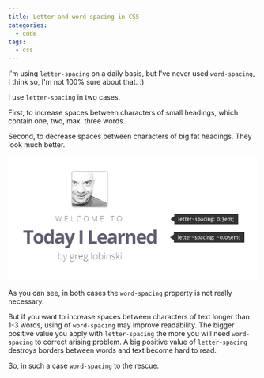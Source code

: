 ```yaml
---
title: Letter and word spacing in CSS
categories:
  - code
tags:
  - css
---
```


I'm using `letter-spacing` on a daily basis, but I've never used `word-spacing`, I think so, I'm not 100% sure about that. :)

I use `letter-spacing` in two cases.

First, to increase spaces between characters of small headings, which contain one, two, max. three words.

Second, to decrease spaces between characters of big fat headings. They look much better.

![letter-spacing](./letter-spacing.png)

As you can see, in both cases the `word-spacing` property is not really necessary.

But if you want to increase spaces between characters of text longer than 1-3 words, using of `word-spacing` may improve readability. The bigger positive value you apply with `letter-spacing` the more you will need `word-spacing` to correct arising problem. A big positive value of `letter-spacing` destroys borders between words and text become hard to read.

So, in such a case `word-spacing` to the rescue.
